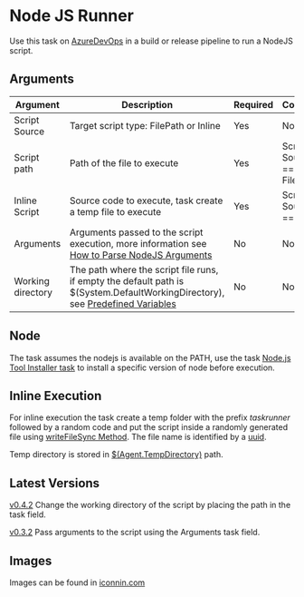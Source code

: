 # Node JS Runner

Use this task on [AzureDevOps](https://azure.microsoft.com/pt-br/services/devops/) in a build or release pipeline to run a NodeJS script.

## Arguments

|Argument|Description  | Required | Condition |
|--|--|--|--|
|Script Source  | Target script type: FilePath or Inline  | Yes| No|
|Script path | Path of the file to execute| Yes | Script Source == FilePath|
|Inline Script | Source code to execute, task create a temp file to execute| Yes | Script Source == Inline|
| Arguments | Arguments passed to the script execution, more information see [How to Parse NodeJS Arguments](https://nodejs.org/en/knowledge/command-line/how-to-parse-command-line-arguments/)| No| No|
| Working directory | The path where the script file runs, if empty the default path is $(System.DefaultWorkingDirectory), see [Predefined Variables](https://docs.microsoft.com/en-us/azure/devops/pipelines/build/variables?view=azure-devops&tabs=yaml#system-variables)|No|No|

## Node
The task assumes the nodejs is available on the PATH, use the task [Node.js Tool Installer task](https://docs.microsoft.com/pt-br/azure/devops/pipelines/tasks/tool/node-js?view=azure-devops) to install a specific version of node before execution.

## Inline Execution
For inline execution the task create a temp folder with the prefix *taskrunner* followed by a random code and put the script inside a randomly generated file using [writeFileSync Method](https://nodejs.org/api/fs.html#fs_fs_writefilesync_file_data_options). The file name is identified by a [uuid](https://en.wikipedia.org/wiki/Universally_unique_identifier).

Temp directory is stored in [$(Agent.TempDirectory)](https://docs.microsoft.com/en-us/azure/devops/pipelines/build/variables?view=azure-devops&tabs=yaml#agent-variables) path.

## Latest Versions
[v0.4.2](https://github.com/carlosgit2016/nodejs-runner/releases/tag/v0.4.2) Change the working directory of the script by placing the path in the task field.

[v0.3.2](https://github.com/carlosgit2016/nodejs-runner/releases/tag/v0.3.2) Pass arguments to the script using the Arguments task field.

## Images
Images can be found in [iconnin.com](https://www.iconninja.com/tag/nodejs-icon)